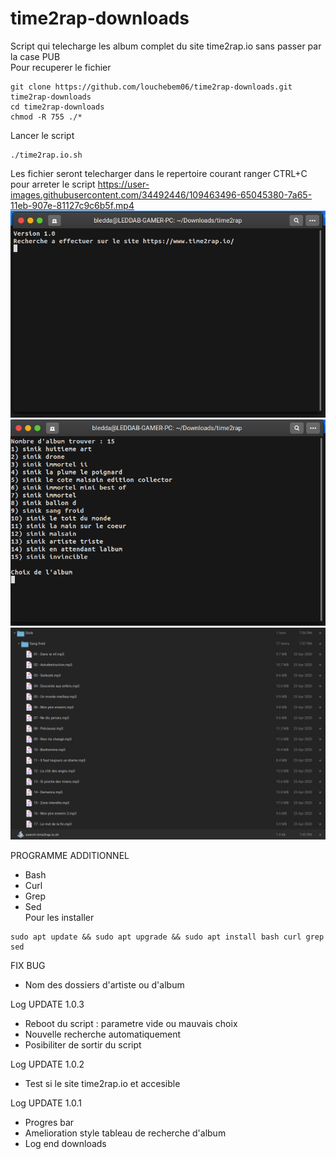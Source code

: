 # time2rap-downloads
Script qui telecharge les album complet du site time2rap.io sans passer par la case PUB<br>
Pour recuperer le fichier
```shell
git clone https://github.com/louchebem06/time2rap-downloads.git time2rap-downloads
cd time2rap-downloads
chmod -R 755 ./*
```
Lancer le script
```shell
./time2rap.io.sh
```
Les fichier seront telecharger dans le repertoire courant ranger
CTRL+C pour arreter le script
https://user-images.githubusercontent.com/34492446/109463496-65045380-7a65-11eb-907e-81127c9c6b5f.mp4
![alt text](https://github.com/louchebem06/time2rap-downloads/blob/main/img/1.png?raw=true)
![alt text](https://github.com/louchebem06/time2rap-downloads/blob/main/img/2.png?raw=true)
![alt text](https://github.com/louchebem06/time2rap-downloads/blob/main/img/3.png?raw=true)

PROGRAMME ADDITIONNEL
- Bash
- Curl
- Grep
- Sed<br>
Pour les installer
```shell
sudo apt update && sudo apt upgrade && sudo apt install bash curl grep sed
```

FIX BUG
- Nom des dossiers d'artiste ou d'album

Log UPDATE 1.0.3
- Reboot du script : parametre vide ou mauvais choix
- Nouvelle recherche automatiquement
- Posibiliter de sortir du script

Log UPDATE 1.0.2
- Test si le site time2rap.io et accesible

Log UPDATE 1.0.1
- Progres bar
- Amelioration style tableau de recherche d'album
- Log end downloads
